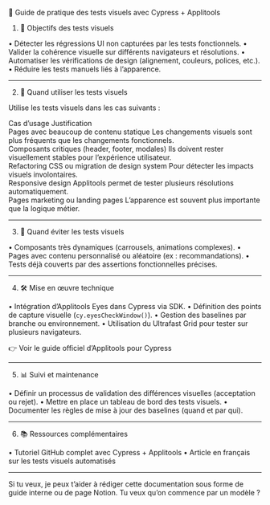 
📘 Guide de pratique des tests visuels avec Cypress + Applitools

1. 🎯 Objectifs des tests visuels

• Détecter les régressions UI non capturées par les tests fonctionnels.
• Valider la cohérence visuelle sur différents navigateurs et résolutions.
• Automatiser les vérifications de design (alignement, couleurs, polices, etc.).
• Réduire les tests manuels liés à l’apparence.


---

2. 🧭 Quand utiliser les tests visuels

Utilise les tests visuels dans les cas suivants :

Cas d’usage	Justification	
Pages avec beaucoup de contenu statique	Les changements visuels sont plus fréquents que les changements fonctionnels.	
Composants critiques (header, footer, modales)	Ils doivent rester visuellement stables pour l’expérience utilisateur.	
Refactoring CSS ou migration de design system	Pour détecter les impacts visuels involontaires.	
Responsive design	Applitools permet de tester plusieurs résolutions automatiquement.	
Pages marketing ou landing pages	L’apparence est souvent plus importante que la logique métier.	


---

3. 🚫 Quand éviter les tests visuels

• Composants très dynamiques (carrousels, animations complexes).
• Pages avec contenu personnalisé ou aléatoire (ex : recommandations).
• Tests déjà couverts par des assertions fonctionnelles précises.


---

4. 🛠 Mise en œuvre technique

• Intégration d’Applitools Eyes dans Cypress via SDK.
• Définition des points de capture visuelle (`cy.eyesCheckWindow()`).
• Gestion des baselines par branche ou environnement.
• Utilisation du Ultrafast Grid pour tester sur plusieurs navigateurs.


👉 Voir le guide officiel d’Applitools pour Cypress

---

5. 📊 Suivi et maintenance

• Définir un processus de validation des différences visuelles (acceptation ou rejet).
• Mettre en place un tableau de bord des tests visuels.
• Documenter les règles de mise à jour des baselines (quand et par qui).


---

6. 📚 Ressources complémentaires

• Tutoriel GitHub complet avec Cypress + Applitools
• Article en français sur les tests visuels automatisés


---

Si tu veux, je peux t’aider à rédiger cette documentation sous forme de guide interne ou de page Notion. Tu veux qu’on commence par un modèle ?
